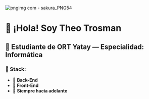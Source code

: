 ![pngimg com - sakura_PNG54](https://github.com/user-attachments/assets/6672dbd4-38be-490d-91ab-16f08e6ac563)
# 🎎 ¡Hola! Soy **Theo Trosman**

## 🧧 Estudiante de **ORT Yatay** — Especialidad: **Informática**

### 🎏 Stack:
- 🎐 **Back-End**
- 🎐 **Front-End**
- 🎐 **Siempre hacia adelante**

